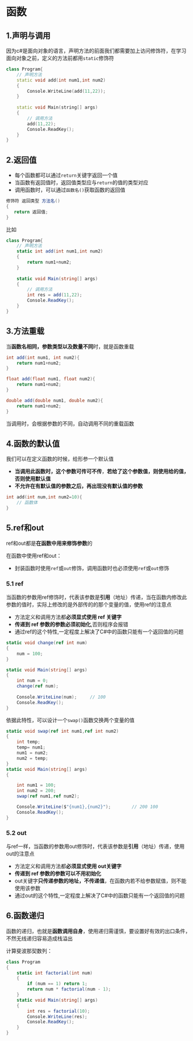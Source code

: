 # 函数

## 1.声明与调用

因为c#是面向对象的语言，声明方法的前面我们都需要加上访问修饰符，在学习面向对象之前，定义的方法前都用`static`修饰符

```c++ {3-6，11}
class Program{
    // 声明方法
    static void add(int num1,int num2)
    {
        Console.WriteLine(add(11,22));
    }
    
    static void Main(string[] args)
    {
        // 调用方法
        add(11,22);
        Console.ReadKey();
    }
}
```



## 2.返回值

- 每个函数都可以通过`return`关键字返回一个值
- 当函数有返回值时，返回值类型应与`return`的值的类型对应
- 调用函数时，可以通过`函数名()`获取函数的返回值

```cs
修饰符 返回类型 方法名()
{
   return 返回值;
}
```

比如

```cs {5,11}
class Program{
    // 声明方法
    static int add(int num1,int num2)
    {
        return num1+num2;
    }
    
    static void Main(string[] args)
    {
        // 调用方法
        int res = add(11,22);
        Console.ReadKey();
    }
}
```



## 3.方法重载

当**函数名相同，参数类型以及数量不同**时，就是函数重载

```cs
int add(int num1, int num2){
	return num1+num2;
}

float add(float num1, float num2){
	return num1+num2;
}

double add(double num1, double num2){
	return num1+num2;
}
```

当调用时，会根据参数的不同，自动调用不同的重载函数



## 4.函数的默认值

我们可以在定义函数的时候，给形参一个默认值

- **当调用此函数时，这个参数可传可不传**，**若给了这个参数值，则使用给的值，否则使用默认值**
- **不允许在有默认值的参数之后，再出现没有默认值的参数**

```c++
int add(int num,int num2=10){
    // 函数体
}
```



## 5.ref和out

ref和out都是**在函数中用来修饰参数**的

在函数中使用ref和out：

- 封装函数时使用`ref`或`out`修饰，调用函数时也必须使用`ref`或`out`修饰

### 5.1 ref

当函数的参数用ref修饰时，代表该参数是**引用**（地址）传递，当在函数内修改此参数的值时，实际上修改的是外部传的的那个变量的值，使用ref的注意点

- 方法定义和调用方法都**必须显式使用 ref 关键字**
- **传递到 ref 参数的参数必须初始化**,否则程序会报错
- 通过ref的这个特性,一定程度上解决了C#中的函数只能有一个返回值的问题

```cs
static void change(ref int num)
{
    num = 100;
}

static void Main(string[] args)
{
    int num = 0;
    change(ref num);
    
    Console.WriteLine(num);		// 100
    Console.ReadKey();
}
```

依据此特性，可以设计一个`swap()`函数交换两个变量的值

```cs
static void swap(ref int num1,ref int num2)
{
    int temp;
    temp= num1;
    num1 = num2;
    num2 = temp;
}
static void Main(string[] args)
{

    int num1 = 100;
    int num2 = 200;
    swap(ref num1,ref num2);

    Console.WriteLine($"{num1},{num2}");        // 200 100
    Console.ReadKey();
}
```



### 5.2 out

与ref一样，当函数的参数用out修饰时，代表该参数是**引用**（地址）传递，使用out的注意点

- 方法定义和调用方法都**必须显式使用 out关键字**
- **传递到 ref 参数的参数可以不用初始化**
- out关键字**只传递参数的地址，不传递值**，在函数内若不给参数赋值，则不能使用该参数
- 通过out的这个特性,一定程度上解决了C#中的函数只能有一个返回值的问题





## 6.函数递归

函数的递归，也就是**函数调用自身**，使用递归需谨慎，要设置好有效的出口条件，不然无线递归容易造成栈溢出

计算斐波那契数列：

```cs
class Program
{
    static int factorial(int num)
    {
        if (num == 1) return 1;
        return num * factorial(num - 1);
    }
    static void Main(string[] args)
    {
        int res = factorial(10);
        Console.WriteLine(res);
        Console.ReadKey();
    }
}
```

